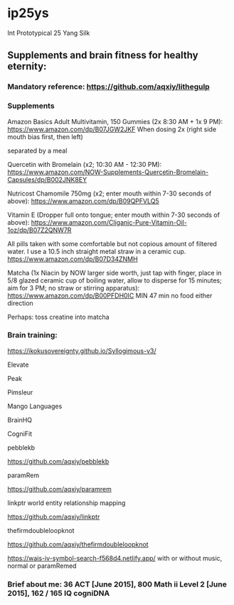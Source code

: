 # ip25ys
Int Prototypical 25 Yang Silk 


## Supplements and brain fitness for healthy eternity:

### Mandatory reference: https://github.com/aqxiy/lithegulp

### Supplements 

Amazon Basics Adult Multivitamin, 150 Gummies (2x 8:30 AM + 1x 9 PM): https://www.amazon.com/dp/B07JGW2JKF
When dosing 2x (right side mouth bias first, then left)

separated by a meal

Quercetin with Bromelain (x2; 10:30 AM - 12:30 PM): https://www.amazon.com/NOW-Supplements-Quercetin-Bromelain-Capsules/dp/B002JNK8EY

Nutricost Chamomile 750mg (x2; enter mouth within 7-30 seconds of above): https://www.amazon.com/dp/B09QPFVLQ5

Vitamin E (Dropper full onto tongue; enter mouth within 7-30 seconds of above): https://www.amazon.com/Cliganic-Pure-Vitamin-Oil-1oz/dp/B07Z2QNW7R

All pills taken with some comfortable but not copious amount of filtered water. I use a 10.5 inch straight metal straw in a ceramic cup. https://www.amazon.com/dp/B07D34ZNMH

Matcha (1x Niacin by NOW larger side worth, just tap with finger, place in 5/8 glazed ceramic cup of boiling water, allow to disperse for 15 minutes; aim for 3 PM; no straw or stirring apparatus): https://www.amazon.com/dp/B00PFDH0IC
MIN 47 min no food either direction

Perhaps: toss creatine into matcha 

### Brain training: 

https://ikokusovereignty.github.io/Syllogimous-v3/

Elevate

Peak

Pimsleur 

Mango Languages

BrainHQ

CogniFit

pebblekb 

https://github.com/aqxiy/pebblekb

paramRem 

https://github.com/aqxiy/paramrem

linkptr world entity relationship mapping

https://github.com/aqxiy/linkptr

thefirmdoubleloopknot

https://github.com/aqxiy/thefirmdoubleloopknot

https://wais-iv-symbol-search-f568d4.netlify.app/ with or without music, normal or paramRemed 

### Brief about me: 36 ACT [June 2015], 800 Math ii Level 2 [June 2015], 162 / 165 IQ cogniDNA 
